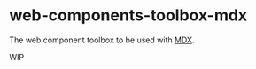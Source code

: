 # web-components-toolbox-mdx

The web component toolbox to be used with [MDX](https://mdxjs.com/).

WIP
